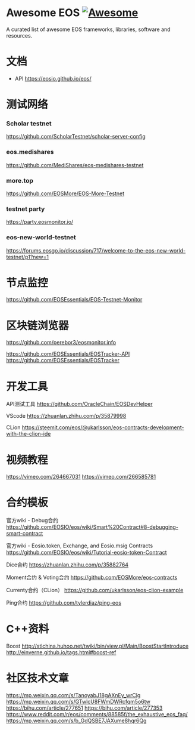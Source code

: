 # Awesome EOS [![Awesome](https://cdn.rawgit.com/sindresorhus/awesome/d7305f38d29fed78fa85652e3a63e154dd8e8829/media/badge.svg)](https://github.com/sindresorhus/awesome)

A curated list of awesome EOS frameworks, libraries, software and resources.

# 文档

- API
https://eosio.github.io/eos/

# 测试网络

### Scholar testnet
https://github.com/ScholarTestnet/scholar-server-config

### eos.medishares
https://github.com/MediShares/eos-medishares-testnet

### more.top
https://github.com/EOSMore/EOS-More-Testnet

### testnet party
https://party.eosmonitor.io/

### eos-new-world-testnet
https://forums.eosgo.io/discussion/717/welcome-to-the-eos-new-world-testnet/p1?new=1

# 节点监控

https://github.com/EOSEssentials/EOS-Testnet-Monitor

# 区块链浏览器

https://github.com/perebor3/eosmonitor.info

https://github.com/EOSEssentials/EOSTracker-API
https://github.com/EOSEssentials/EOSTracker

# 开发工具

API测试工具
https://github.com/OracleChain/EOSDevHelper

VScode
https://zhuanlan.zhihu.com/p/35879998

CLion
https://steemit.com/eos/@ukarlsson/eos-contracts-development-with-the-clion-ide

# 视频教程

https://vimeo.com/264667031
https://vimeo.com/266585781

# 合约模板

官方wiki - Debug合约
https://github.com/EOSIO/eos/wiki/Smart%20Contract#8-debugging-smart-contract

官方wiki - Eosio.token, Exchange, and Eosio.msig Contracts
https://github.com/EOSIO/eos/wiki/Tutorial-eosio-token-Contract

Dice合约
https://zhuanlan.zhihu.com/p/35882764

Moment合约 & Voting合约
https://github.com/EOSMore/eos-contracts

Currenty合约（CLion）
https://github.com/ukarlsson/eos-clion-example

Ping合约
https://github.com/tylerdiaz/ping-eos

# C++资料

Boost
http://stlchina.huhoo.net/twiki/bin/view.pl/Main/BoostStartIntroduce
http://einverne.github.io/tags.html#boost-ref

# 社区技术文章

https://mp.weixin.qq.com/s/TanoyabJ18gAXnEy_wrClg
https://mp.weixin.qq.com/s/GTwlcU8FWmDWRcfqm5o6tw
https://bihu.com/article/277651
https://bihu.com/article/277353
https://www.reddit.com/r/eos/comments/88585f/the_exhaustive_eos_faq/
https://mp.weixin.qq.com/s/b_GdQSBE7JAXume8hqr6Qg